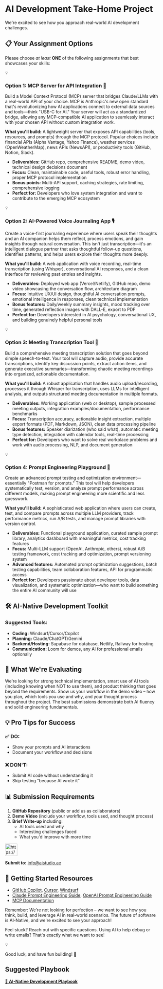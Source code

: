 # AI Development Take-Home Project

We're excited to see how you approach real-world AI development challenges.

## 📋 Your Assignment Options

Please choose *at least* **ONE** of the following assignments that best showcases your skills:

<aside>
💡

### Option 1: MCP Server for API Integration 🔌

</aside>

Build a Model Context Protocol (MCP) server that bridges Claude/LLMs with a real-world API of your choice. MCP is Anthropic's new open standard that's revolutionizing how AI applications connect to external data sources and tools—think "USB-C for AI." Your server will act as a standardized bridge, allowing any MCP-compatible AI application to seamlessly interact with your chosen API without custom integration work.

**What you'll build:** A lightweight server that exposes API capabilities (tools, resources, and prompts) through the MCP protocol. Popular choices include financial APIs (Alpha Vantage, Yahoo Finance), weather services (OpenWeatherMap), news APIs (NewsAPI), or productivity tools (GitHub, Notion, Slack).

- **Deliverables:** GitHub repo, comprehensive README, demo video, technical design decisions document
- **Focus:** Clean, maintainable code, useful tools, robust error handling, proper MCP protocol implementation
- **Bonus points:** Multi-API support, caching strategies, rate limiting, comprehensive logging
- **Perfect for:** Developers who love system integration and want to contribute to the emerging MCP ecosystem

<aside>
💡

### Option 2: AI-Powered Voice Journaling App 🎙️

</aside>

Create a voice-first journaling experience where users speak their thoughts and an AI companion helps them reflect, process emotions, and gain insights through natural conversation. This isn't just transcription—it's an intelligent dialogue partner that asks thoughtful follow-up questions, identifies patterns, and helps users explore their thoughts more deeply.

**What you'll build:** A web application with voice recording, real-time transcription (using Whisper), conversational AI responses, and a clean interface for reviewing past entries and insights.

- **Deliverables:** Deployed web app (Vercel/Netlify), GitHub repo, demo video showcasing the conversation flow, architecture diagram
- **Focus:** Intuitive UX/UI design, thoughtful AI conversation prompts, emotional intelligence in responses, clean technical implementation
- **Bonus features:** Daily/weekly summary insights, mood tracking over time, generated reflection images with DALL-E, export to PDF
- **Perfect for:** Developers interested in AI psychology, conversational UX, and building genuinely helpful personal tools

<aside>
💡

### Option 3: Meeting Transcription Tool 📝

</aside>

Build a comprehensive meeting transcription solution that goes beyond simple speech-to-text. Your tool will capture audio, provide accurate transcriptions, identify key discussion points, extract action items, and generate executive summaries—transforming chaotic meeting recordings into organized, actionable documentation.

**What you'll build:** A robust application that handles audio upload/recording, processes it through Whisper for transcription, uses LLMs for intelligent analysis, and outputs structured meeting documentation in multiple formats.

- **Deliverables:** Working application (web or desktop), sample processed meeting outputs, integration examples/documentation, performance benchmarks
- **Focus:** Transcription accuracy, actionable insight extraction, multiple export formats (PDF, Markdown, JSON), clean data processing pipeline
- **Bonus features:** Speaker diarization (who said what), automatic meeting type detection, integration with calendar tools, real-time processing
- **Perfect for:** Developers who want to solve real workplace problems and work with audio processing, NLP, and document generation

<aside>
💡

### Option 4: Prompt Engineering Playground 🧪

</aside>

Create an advanced prompt testing and optimization environment—essentially "Postman for prompts." This tool will help developers systematically test, version, and analyze prompt performance across different models, making prompt engineering more scientific and less guesswork.

**What you'll build:** A sophisticated web application where users can create, test, and compare prompts across multiple LLM providers, track performance metrics, run A/B tests, and manage prompt libraries with version control.

- **Deliverables:** Functional playground application, curated sample prompt library, analytics dashboard with meaningful metrics, cost tracking features
- **Focus:** Multi-LLM support (OpenAI, Anthropic, others), robust A/B testing framework, cost tracking and optimization, prompt versioning system
- **Advanced features:** Automated prompt optimization suggestions, batch testing capabilities, team collaboration features, API for programmatic access
- **Perfect for:** Developers passionate about developer tools, data visualization, and systematic optimization—who want to build something the entire AI community will use

## 🛠️ AI-Native Development Toolkit

### Suggested Tools:

- **Coding:** Windsurf/Cursor/Copilot
- **Planning:** Claude/ChatGPT/Gemini
- **Backend/Hosting:** Supabase for database, Netlify, Railway for hosting
- **Communication:** Loom for demos, any AI for professional emails optionally

## 🎯 What We're Evaluating

We're looking for strong technical implementation, smart use of AI tools (including knowing when NOT to use them), and product thinking that goes beyond the requirements. Show us your workflow in the demo video – how you plan, which tools you use and why, and your thought process throughout the project. The best submissions demonstrate both AI fluency and solid engineering fundamentals.

## 💡 Pro Tips for Success

### ✅ DO:

- Show your prompts and AI interactions
- Document your workflow and decisions

### ❌ DON'T:

- Submit AI code without understanding it
- Skip testing "because AI wrote it"

## 📊 Submission Requirements

1. **GitHub Repository** (public or add us as collaborators)
2. **Demo Video** (include your workflow, tools used, and thought process)
3. **Brief Write-up** including:
    - AI tools used and why
    - Interesting challenges faced
    - What you'd improve with more time

<aside>
<img src="https://www.notion.so/icons/share_yellow.svg" alt="https://www.notion.so/icons/share_yellow.svg" width="40px" />

**Submit to:** [info@aistudio.ae](mailto:info@aistudio.ae)

</aside>

## 🚀 Getting Started Resources

- [GitHub Copilot](https://github.com/features/copilot), [Cursor](https://www.cursor.so/), [Windsurf](https://windsurf.com/)
- [Claude Prompt Engineering Guide](https://docs.anthropic.com/en/docs/build-with-claude/prompt-engineering/overview), [OpenAI Prompt Engineering Guide](https://platform.openai.com/docs/guides/prompt-engineering)
- [MCP Documentation](https://modelcontextprotocol.io/)

Remember: We're not looking for perfection – we want to see how you think, build, and leverage AI in real-world scenarios. The future of software is AI-Native, and we're excited to see your approach!

Feel stuck? Reach out with specific questions. Using AI to help debug or write emails? That's exactly what we want to see!

<aside>
💡

Good luck, and have fun building! 🚀

</aside>

## Suggested Playbook

[**🎯 AI-Native Development Playbook**](https://www.notion.so/AI-Native-Development-Playbook-204492e2f12281fda495ebd0228b449f?pvs=21)